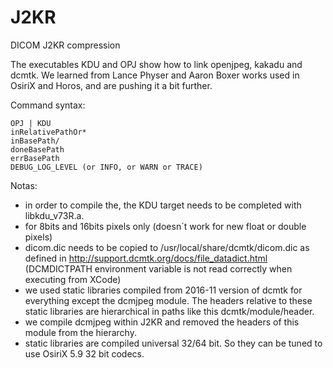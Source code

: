 # J2KR
DICOM J2KR compression

The executables KDU and OPJ show how to link openjpeg, kakadu and dcmtk. We learned from Lance Physer and Aaron Boxer works used in OsiriX and Horos, and are pushing it a bit further.

Command syntax:

```
OPJ | KDU
inRelativePathOr*
inBasePath/
doneBasePath
errBasePath
DEBUG_LOG_LEVEL (or INFO, or WARN or TRACE)
```

Notas:
* in order to compile the, the KDU target needs to be completed with libkdu_v73R.a.
* for 8bits and 16bits pixels only (doesn´t work for new float or double pixels)
* dicom.dic needs to be copied to /usr/local/share/dcmtk/dicom.dic as defined in http://support.dcmtk.org/docs/file_datadict.html (DCMDICTPATH environment variable is not read correctly when executing from XCode)
* we used static libraries compiled from 2016-11 version of dcmtk for everything except the dcmjpeg module. The headers relative to these static libraries are hierarchical in paths like this dcmtk/module/header.
* we compile dcmjpeg within J2KR and removed the headers of this module from the hierarchy.
* static libraries are compiled universal 32/64 bit. So they can be tuned to use OsiriX 5.9 32 bit codecs.
